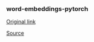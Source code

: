 ### word-embeddings-pytorch

[Original link](https://pytorch.org/tutorials/beginner/nlp/word_embeddings_tutorial.html)

[Source](https://github.com/pytorch/tutorials/blob/main/beginner_source/nlp/word_embeddings_tutorial.py)
